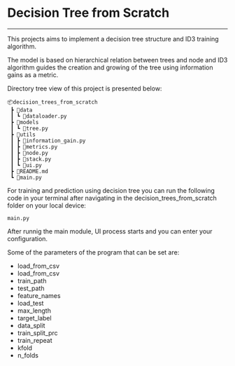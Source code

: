 # Decision Tree from Scratch
---
This projects aims to implement a decision tree structure and ID3 training algorithm.

The model is based on hierarchical relation between trees and node and ID3 algorithm guides the creation and growing of the tree using information gains as a metric.

Directory tree view of this project is presented below:

```
📦decision_trees_from_scratch
 ┣ 📂data
 ┃ ┗ 📜dataloader.py
 ┣ 📂models
 ┃ ┗ 📜tree.py
 ┣ 📂utils
 ┃ ┣ 📜information_gain.py
 ┃ ┣ 📜metrics.py
 ┃ ┣ 📜node.py
 ┃ ┣ 📜stack.py
 ┃ ┗ 📜ui.py
 ┣ 📜README.md
 ┗ 📜main.py
```

For training and prediction using decision tree you can run the following code in your terminal after navigating in the decision_trees_from_scratch folder on your local device:
```
main.py
```
After runnig the main module, UI process starts and you can enter your configuration.

Some of the parameters of the program that can be set are:
- load_from_csv
- load_from_csv
- train_path
- test_path
- feature_names
- load_test
- max_length
- target_label
- data_split
- train_split_prc
- train_repeat
- kfold
- n_folds


